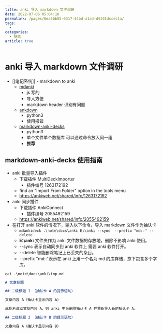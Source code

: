 ```yaml
---
title: anki 导入 markdown 文件调研
date: 2022-07-06 05:04:18
permalink: /pages/6ea5bb85-0317-44bd-a1ad-d9201dccec1a/
tags:
  - 
categories:
  - 随笔
article: true
---
```


# anki 导入 markdown 文件调研

- [[笔记系统]] - markdown to anki
  - [mdanki](https://github.com/ashlinchak/mdanki)
    - js 写的
    - 导入方便
    - markdown header 识别有问题
  - [ankdown](https://github.com/benwr/ankdown)
    - python3
    - 使用报错
  - [markdown-anki-decks](https://github.com/lukesmurray/markdown-anki-decks)
    - python3
    - 单个文件单个数据库 可以通过命令放入同一组
    - **推荐**

## markdown-anki-decks 使用指南

- anki 批量导入插件
  - 下载插件 MultiDeckImporter
    - 插件编号 1263172192
  - find an "Import From Folder" option in the tools menu
  - https://ankiweb.net/shared/info/1263172192
- anki 同步插件
  - 下载插件 AnkiConnect
    - 插件编号 2055492159
  - https://ankiweb.net/shared/info/2055492159
- 在打开 anki 软件的情况下，输入以下命令，导入 markdown 文件作为抽认卡
  - `mdankideck .\note\docs\anki E:\anki --sync  --prefix "md::" --delete`
  - **E:\anki** 文件夹作为 anki 文件数据的存放地，删除不影响 anki 使用。
  - --sync 表示自动同步到 anki 软件上 需要 anki 软件打开。
  - --delete 智能删除笔记上已丢失的条目。
  - --prefix "md::"表示在 anki 上用一个名为 md 的库存储，旗下包含多个字库。

`cat .\note\docs\anki\tmp.md`

``` markdown
# 文章标题

## 二级标题 1 （抽认卡 A 的提示语句）

文章内容 A（抽认卡显示内容 A)

此处若改动文章内容 A，则 anki 中会删除抽认卡 A 并重新导入新的抽认卡 A。

## 二级标题 2 （抽认卡 B 的提示语句）

文章内容 A（抽认卡显示内容 B)

```
